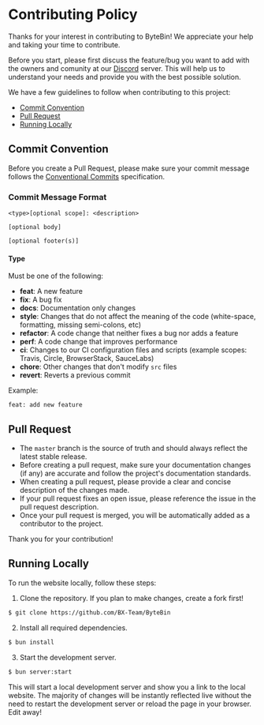 # Contributing Policy

Thanks for your interest in contributing to ByteBin! We appreciate your help and taking your time to contribute.

Before you start, please first discuss the feature/bug you want to add with the owners and comunity at our [Discord](https://discord.gg/p7cxhw7E2M) server. This will help us to understand your needs and provide you with the best possible solution.

We have a few guidelines to follow when contributing to this project:

- [Commit Convention](#commit-convention)
- [Pull Request](#pull-request)
- [Running Locally](#running-locally)

## Commit Convention

Before you create a Pull Request, please make sure your commit message follows the [Conventional Commits](https://www.conventionalcommits.org/en/v1.0.0/) specification.

### Commit Message Format

```
<type>[optional scope]: <description>

[optional body]

[optional footer(s)]
```

#### Type

Must be one of the following:

- **feat**: A new feature
- **fix**: A bug fix
- **docs**: Documentation only changes
- **style**: Changes that do not affect the meaning of the code (white-space, formatting, missing semi-colons, etc)
- **refactor**: A code change that neither fixes a bug nor adds a feature
- **perf**: A code change that improves performance
- **ci**: Changes to our CI configuration files and scripts (example scopes: Travis, Circle, BrowserStack, SauceLabs)
- **chore**: Other changes that don't modify `src` files
- **revert**: Reverts a previous commit

Example:

```
feat: add new feature
```

## Pull Request

- The `master` branch is the source of truth and should always reflect the latest stable release.
- Before creating a pull request, make sure your documentation changes (if any) are accurate and follow the project's documentation standards.
- When creating a pull request, please provide a clear and concise description of the changes made.
- If your pull request fixes an open issue, please reference the issue in the pull request description.
- Once your pull request is merged, you will be automatically added as a contributor to the project.

Thank you for your contribution!

## Running Locally

To run the website locally, follow these steps:

1. Clone the repository. If you plan to make changes, create a fork first!

```bash
$ git clone https://github.com/BX-Team/ByteBin
```

2. Install all required dependencies.

```bash
$ bun install
```

3. Start the development server.

```bash
$ bun server:start
```

This will start a local development server and show you a link to the local website. The majority of changes will be instantly reflected live without the need to restart the development server or reload the page in your browser. Edit away!

